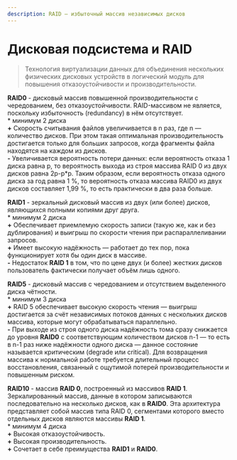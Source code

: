 ```yaml
---
description: RAID — избыточный массив независимых дисков
---
```


# Дисковая подсистема и RAID

> Технология виртуализации данных для объединения нескольких физических дисковых устройств в логический модуль для повышения отказоустойчивости и производительности.

**RAID0** - дисковый массив повышенной производительности с чередованием, без отказоустойчивости. RAID-массивом не является, поскольку избыточность \(redundancy\) в нём отсутствует.  
\* минимум 2 диска  
**+** Скорость считывания файлов увеличивается в n раз, где n — количество дисков. При этом такая оптимальная производительность достигается только для больших запросов, когда фрагменты файла находятся на каждом из дисков.  
**-** Увеличивается вероятность потери данных: если вероятность отказа 1 диска равна p, то вероятность выхода из строя массива RAID 0 из двух дисков равна 2p-p\*p. Таким образом, если вероятность отказа одного диска за год равна 1 %, то вероятность отказа массива RAID0 из двух дисков составляет 1,99 %, то есть практически в два раза больше. 

  
**RAID1** - зеркальный дисковый массив из двух \(или более\) дисков, являющихся полными копиями друг друга.  
\* минимум 2 диска  
**+**  Обеспечивает приемлемую скорость записи \(такую же, как и без дублирования\) и выигрыш по скорости чтения при распараллеливании запросов.  
**+** Имеет высокую надёжность — работает до тех пор, пока функционирует хотя бы один диск в массиве.  
**-** Недостаток **RAID 1** в том, что по цене двух \(и более\) жестких дисков пользователь фактически получает объём лишь одного.

  
**RAID5** - дисковый массив с чередованием и отсутствием выделенного диска чётности.  
\* минимум 3 диска  
**+** RAID 5 обеспечивает высокую скорость чтения — выигрыш достигается за счёт независимых потоков данных с нескольких дисков массива, которые могут обрабатываться параллельно.  
**-**  При выходе из строя одного диска надёжность тома сразу снижается до уровня **RAID0** с соответствующим количеством дисков n-1 — то есть в n-1 раз ниже надёжности одного диска — данное состояние называется критическим \(degrade или critical\). Для возвращения массива к нормальной работе требуется длительный процесс восстановления, связанный с ощутимой потерей производительности и повышенным риском.

  
**RAID10** - массив **RAID 0**, построенный из массивов **RAID 1**. Зеркалированный массив, данные в котором записываются последовательно на несколько дисков, как в **RAID0**. Эта архитектура представляет собой массив типа RAID 0, сегментами которого вместо отдельных дисков являются массивы **RAID 1**.  
\* минимум 4 диска  
**+** Высокая отказоустойчивость.  
**+** Высокая производительность.  
**+** Сочетает в себе преимущества **RAID1** и **RAID0**.

